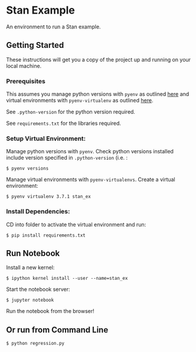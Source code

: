 # Stan Example

An environment to run a Stan example.

## Getting Started

These instructions will get you a copy of the project up and running on your local machine.

### Prerequisites

This assumes you manage python versions with `pyenv` as outlined [here](https://github.com/pyenv/pyenv) and virtual environments with `pyenv-virtualenv` as outlined [here](https://github.com/pyenv/pyenv-virtualenv).

See `.python-version` for the python version required.

See `requirements.txt` for the libraries required.

### Setup Virtual Environment:

Manage python versions with `pyenv`. Check python versions installed include version specified in 
`.python-version` (i.e. :
```
$ pyenv versions
```

Manage virtual environments with `pyenv-virtualenvs`. Create a virtual environment:
```
$ pyenv virtualenv 3.7.1 stan_ex
```

### Install Dependencies:

CD into folder to activate the virtual environment and run:
```
$ pip install requirements.txt
```

## Run Notebook
Install a new kernel:
```
$ ipython kernel install --user --name=stan_ex
```
Start the notebook server:
```
$ jupyter notebook
```
Run the notebook from the browser!

## Or run from Command Line
```
$ python regression.py
```
